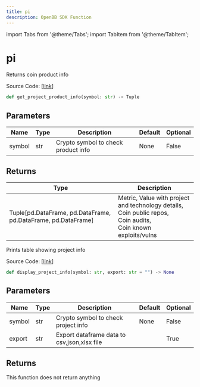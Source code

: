 ```yaml
---
title: pi
description: OpenBB SDK Function
---
```


import Tabs from '@theme/Tabs';
import TabItem from '@theme/TabItem';

# pi

<Tabs>
<TabItem value="model" label="Model" default>

Returns coin product info

Source Code: [[link](https://github.com/OpenBB-finance/OpenBBTerminal/tree/main/openbb_terminal/cryptocurrency/due_diligence/messari_model.py#L353)]

```python
def get_project_product_info(symbol: str) -> Tuple
```
## Parameters

| Name | Type | Description | Default | Optional |
| ---- | ---- | ----------- | ------- | -------- |
| symbol | str | Crypto symbol to check product info | None | False |

## Returns

| Type | Description |
| ---- | ----------- |
| Tuple[pd.DataFrame, pd.DataFrame, pd.DataFrame, pd.DataFrame] | Metric, Value with project and technology details,<br/>Coin public repos,<br/>Coin audits,<br/>Coin known exploits/vulns |



</TabItem>
<TabItem value="view" label="View">

Prints table showing project info

Source Code: [[link](https://github.com/OpenBB-finance/OpenBBTerminal/tree/main/openbb_terminal/cryptocurrency/due_diligence/messari_view.py#L470)]

```python
def display_project_info(symbol: str, export: str = "") -> None
```
## Parameters

| Name | Type | Description | Default | Optional |
| ---- | ---- | ----------- | ------- | -------- |
| symbol | str | Crypto symbol to check project info | None | False |
| export | str | Export dataframe data to csv,json,xlsx file |  | True |

## Returns

This function does not return anything



</TabItem>
</Tabs>